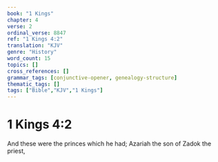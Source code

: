 ```yaml
---
book: "1 Kings"
chapter: 4
verse: 2
ordinal_verse: 8847
ref: "1 Kings 4:2"
translation: "KJV"
genre: "History"
word_count: 15
topics: []
cross_references: []
grammar_tags: [conjunctive-opener, genealogy-structure]
thematic_tags: []
tags: ["Bible","KJV","1 Kings"]
---
```


# 1 Kings 4:2

And these were the princes which he had; Azariah the son of Zadok the priest,
